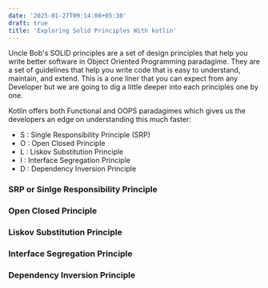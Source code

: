 ```yaml
---
date: '2025-01-27T09:14:08+05:30' 
draft: true
title: 'Exploring Solid Principles With kotlin'
---
```


Uncle Bob's SOLID principles are a set of design principles that help you write better software in Object Oriented Programming paradagime. They are a set of guidelines that help you write code that is easy to understand, maintain, and extend. This is a one liner that you can expect from any Developer but we are going to dig a little deeper into each principles one by one.

Kotlin offers both Functional and OOPS paradagimes which gives us the developers an edge on understanding this much faster:

- S : Single Responsibility Principle (SRP)
- O : Open Closed Principle
- L : Liskov Substitution Principle
- I : Interface Segregation Principle
- D : Dependency Inversion Principle

### SRP or Sinlge Responsibility Principle

### Open Closed Principle

### Liskov Substitution Principle

### Interface Segregation Principle

### Dependency Inversion Principle


<!-- > Learning SOLID principles is about writing code that survives the test of time — code that’s maintainable, scalable, and collaborative. - Deep Seek v3 -->